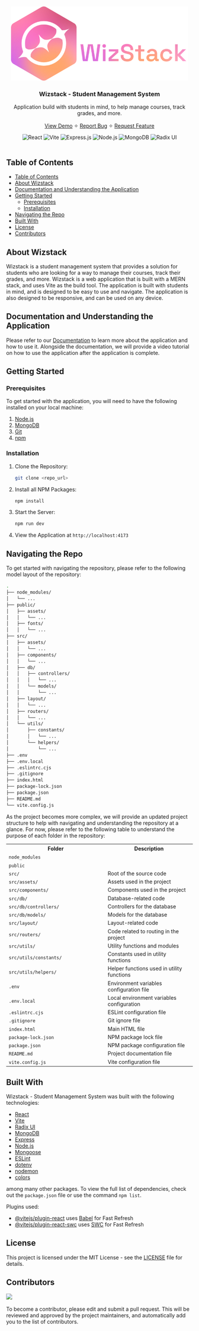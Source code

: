 <br />
<div align="center">
  <a href="/url">
    <img src="public/assets/Wizstack Title.png" alt="Logo" height="200">
  </a>

  <h3 align="center">Wizstack - Student Management System</h3>

  <p>
    Application build with students in mind, to help manage courses, track grades, and more.
    <br />
    <br />
    <a href="/url">View Demo</a>
    ✧
    <a href="https://github.com/Hi-kue/Wizstack/issues">Report Bug</a>
    ✧
    <a href="https://github.com/Hi-kue/Wizstack/issues">Request Feature</a>
  </p>
</div>
<div style="text-align: center;">
  <img src="https://img.shields.io/badge/react-%2320232a.svg?style=for-the-badge&logo=react&logoColor=%2361DAFB" alt="React">
  <img src="https://img.shields.io/badge/vite-%23646CFF.svg?style=for-the-badge&logo=vite&logoColor=white" alt="Vite">
  <img src="https://img.shields.io/badge/express.js-%23404d59.svg?style=for-the-badge&logo=express&logoColor=%2361DAFB" alt="Express.js">
  <img src="https://img.shields.io/badge/node.js-6DA55F?style=for-the-badge&logo=node.js&logoColor=white" alt="Node.js">
  <img src="https://img.shields.io/badge/MongoDB-%234ea94b.svg?style=for-the-badge&logo=mongodb&logoColor=white" alt="MongoDB">
  <img src="https://img.shields.io/badge/radix_ui-%23AC4EA4.svg?style=for-the-badge&logo=radix-ui&logoColor=white" alt="Radix UI">
</div>
<br />

## Table of Contents
- [Table of Contents](#table-of-contents)
- [About Wizstack](#about-wizstack)
- [Documentation and Understanding the Application](#documentation-and-understanding-the-application)
- [Getting Started](#getting-started)
  - [Prerequisites](#prerequisites)
  - [Installation](#installation)
- [Navigating the Repo](#navigating-the-repo)
- [Built With](#built-with)
- [License](#license)
- [Contributors](#contributors)


## About Wizstack

Wizstack is a student management system that provides a solution for students who are looking for a way to manage their courses, track their grades, and more. Wizstack is a web application that is built with a MERN stack, and uses Vite as the build tool. The application is built with students in mind, and is designed to be easy to use and navigate. The application is also designed to be responsive, and can be used on any device.

## Documentation and Understanding the Application

Please refer to  our [Documentation]() to learn more about the application and how to use it. Alongside the documentation, we will provide a video tutorial on how to use the application after the application is complete.

## Getting Started

### Prerequisites
To get started with the application, you will need to have the following installed on your local machine:
1. [Node.js](https://nodejs.org/en/)
2. [MongoDB](https://www.mongodb.com/)
3. [Git](https://git-scm.com/)
4. [npm](https://www.npmjs.com/)

### Installation
1. Clone the Repository:
   ```sh
   git clone <repo_url>
   ```
2. Install all NPM Packages:
   ```sh
   npm install
   ```
3. Start the Server:
   ```sh
   npm run dev
   ```
4. View the Application at `http://localhost:4173`

## Navigating the Repo

To get started with navigating the repository, please refer to the following model layout of the repository:

```bash
.
├── node_modules/
│   └── ...
├── public/
│   ├── assets/
│   │   └── ...
│   ├── fonts/
│   │   └── ...
├── src/
│   ├── assets/
│   │   └── ...
│   ├── components/
│   │   └── ...
│   ├── db/
│   │   ├── controllers/
│   │   │   └── ...
│   │   └── models/
│   │       └── ...
│   ├── layout/
│   │   └── ...
│   ├── routers/
│   │   └── ...
│   └── utils/
│       ├── constants/
│       │   └── ...
│       └── helpers/
│           └── ...
├── .env
├── .env.local
├── .eslintrc.cjs
├── .gitignore
├── index.html
├── package-lock.json
├── package.json
├── README.md
└── vite.config.js
```

As the project becomes more complex, we will provide an updated project structure to help with navigating and understanding the repository at a glance. For now, please refer to the following table to understand the purpose of each folder in the repository:

<table style="align:center">
  <tr>
    <th width="500px">Folder</th>
    <th width="500px">Description</th>
  </tr>
  <tr>
    <td><code>node_modules</code></td>
    <td></td>
  </tr>
  <tr>
    <td><code>public</code></td>
    <td></td>
  </tr>
  <tr>
    <td><code>src/</code></td>
    <td>Root of the source code</td>
  </tr>
  <tr>
    <td><code>src/assets/</code></td>
    <td>Assets used in the project</td>
  </tr>
  <tr>
    <td><code>src/components/</code></td>
    <td>Components used in the project</td>
  </tr>
  <tr>
    <td><code>src/db/</code></td>
    <td>Database-related code</td>
  </tr>
  <tr>
    <td><code>src/db/controllers/</code></td>
    <td>Controllers for the database</td>
  </tr>
  <tr>
    <td><code>src/db/models/</code></td>
    <td>Models for the database</td>
  </tr>
  <tr>
    <td><code>src/layout/</code></td>
    <td>Layout-related code</td>
  </tr>
  <tr>
    <td><code>src/routers/</code></td>
    <td>Code related to routing in the project</td>
  </tr>
  <tr>
    <td><code>src/utils/</code></td>
    <td>Utility functions and modules</td>
  </tr>
  <tr>
    <td><code>src/utils/constants/</code></td>
    <td>Constants used in utility functions</td>
  </tr>
  <tr>
    <td><code>src/utils/helpers/</code></td>
    <td>Helper functions used in utility functions</td>
  </tr>
  <tr>
    <td><code>.env</code></td>
    <td>Environment variables configuration file</td>
  </tr>
  <tr>
    <td><code>.env.local</code></td>
    <td>Local environment variables configuration</td>
  </tr>
  <tr>
    <td><code>.eslintrc.cjs</code></td>
    <td>ESLint configuration file</td>
  </tr>
  <tr>
    <td><code>.gitignore</code></td>
    <td>Git ignore file</td>
  </tr>
  <tr>
    <td><code>index.html</code></td>
    <td>Main HTML file</td>
  </tr>
  <tr>
    <td><code>package-lock.json</code></td>
    <td>NPM package lock file</td>
  </tr>
  <tr>
    <td><code>package.json</code></td>
    <td>NPM package configuration file</td>
  </tr>
  <tr>
    <td><code>README.md</code></td>
    <td>Project documentation file</td>
  </tr>
  <tr>
    <td><code>vite.config.js</code></td>
    <td>Vite configuration file</td>
  </tr>
</table>

## Built With

Wizstack - Student Management System was built with the following technologies:

- [React](https://reactjs.org/)
- [Vite](https://vitejs.dev/)
- [Radix UI](https://www.radix-ui.com/)
- [MongoDB](https://www.mongodb.com/)
- [Express](https://expressjs.com/)
- [Node.js](https://nodejs.org/en/)
- [Mongoose](https://mongoosejs.com/)
- [ESLint](https://eslint.org/)
- [dotenv](https://www.npmjs.com/package/dotenv)
- [nodemon](https://www.npmjs.com/package/nodemon)
- [colors](https://www.npmjs.com/package/colors)

among many other packages. To view the full list of dependencies, check out the `package.json` file or use the command `npm list`.

Plugins used:
- [@vitejs/plugin-react](https://github.com/vitejs/vite-plugin-react/blob/main/packages/plugin-react/README.md) uses [Babel](https://babeljs.io/) for Fast Refresh
- [@vitejs/plugin-react-swc](https://github.com/vitejs/vite-plugin-react-swc) uses [SWC](https://swc.rs/) for Fast Refresh

## License
This project is licensed under the MIT License - see the [LICENSE](LICENSE) file for details.

## Contributors
<a href="https://github.com/Hi-kue/COMP229_Milestone/graphs/contributors">
  <img src="https://contrib.rocks/image?repo=Hi-kue/COMP229_Milestone" />
</a>

To become a contributor, please edit and submit a pull request. This will be reviewed and approved by the project maintainers, and automatically add you to the list of contributors.